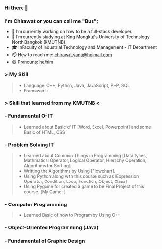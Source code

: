 ### Hi there 👋
### I'm Chirawat or you can call me "Bus";

- 🔭 I’m currently working on how to be a full-stack developer.
- 🌱 I’m currently studying at King Mongkut's University of Technology North Bangkok (KMUTNB).
- 🎓 InFaculty of Industrial Technology and Management - IT Department
- 📫 How to reach me: chirawat.yana@hotmail.com
- 😄 Pronouns: he/him

### > My Skill
> - Language: C++, Python, Java, JavaScript, PHP, SQL
> - Framework: 

### > Skill that learned from my KMUTNB <
### - Fundamental Of IT
> - Learned about Basic of IT [Word, Excel, Powerpoint] and some Basic of HTML, CSS
### - Problem Solving IT
> - Learned about Common Things in Programming [Data types, Mathmatical Operator, Logical Operator, Hierachy Operation, Algorithms for Sorting].
> - Writting the Algorithms by Using [Flowchart].
> - Using Python along with this course such as [Expression, Operator, Condition, Loop, Function, Object, Class]
> - Using Pygame for created a game to be Final Project of this course. [My Game: ]
### - Computer Programming 
> - Learned Basic of how to Program by Using C++
### - Object-Oriented Programming (Java)


### - Fundamental of Graphic Design
